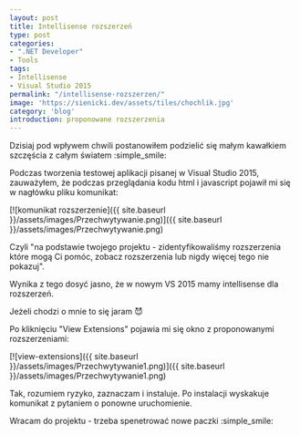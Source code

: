 ```yaml
---
layout: post
title: Intellisense rozszerzeń
type: post
categories:
- ".NET Developer"
- Tools
tags:
- Intellisense
- Visual Studio 2015
permalink: "/intellisense-rozszerzen/"
image: 'https://sienicki.dev/assets/tiles/chochlik.jpg'
category: 'blog' 
introduction: proponowane rozszerzenia
---
```

Dzisiaj pod wpływem chwili postanowiłem podzielić się małym kawałkiem szczęścia z całym światem :simple_smile:

Podczas tworzenia testowej aplikacji pisanej w Visual Studio 2015, 
zauważyłem, że podczas przeglądania kodu html i javascript pojawił mi się w nagłówku pliku komunikat:

[![komunikat rozszerzenie]({{ site.baseurl }}/assets/images/Przechwytywanie.png)]({{ site.baseurl }}/assets/images/Przechwytywanie.png)

Czyli "na podstawie twojego projektu - zidentyfikowaliśmy rozszerzenia które mogą Ci pomóc, zobacz rozszerzenia lub nigdy więcej tego nie pokazuj".

Wynika z tego dosyć jasno, że w nowym VS 2015 mamy intellisense dla rozszerzeń.

Jeżeli chodzi o mnie to się jaram :smiling_imp:

Po kliknięciu "View Extensions" pojawia mi się okno z proponowanymi rozszerzeniami:

[![view-extensions]({{ site.baseurl }}/assets/images/Przechwytywanie1.png)]({{ site.baseurl }}/assets/images/Przechwytywanie1.png)

Tak, rozumiem ryzyko, zaznaczam i instaluje. Po instalacji wyskakuje komunikat z pytaniem o ponowne uruchomienie.

Wracam do projektu - trzeba spenetrować nowe paczki :simple_smile:

